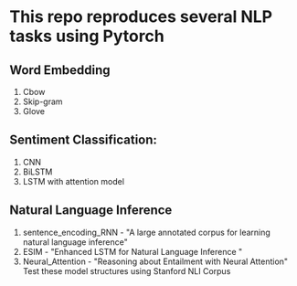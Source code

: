 # This repo reproduces several NLP tasks using Pytorch

## Word Embedding 
1. Cbow
2. Skip-gram 
3. Glove

## Sentiment Classification:
1. CNN
2. BiLSTM 
3. LSTM with attention model

## Natural Language Inference
1. sentence_encoding_RNN - "A large annotated corpus for learning natural language inference"
2. ESIM - "Enhanced LSTM for Natural Language Inference "
3. Neural_Attention - "Reasoning about Entailment with Neural Attention"
Test these model structures using Stanford NLI Corpus
